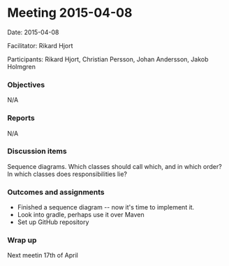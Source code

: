 # Meeting 2015-04-08

Date: 2015-04-08

Facilitator: Rikard Hjort

Participants: Rikard Hjort, Christian Persson, Johan Andersson, Jakob Holmgren

### Objectives
N/A

### Reports
N/A

### Discussion items
Sequence diagrams. Which classes should call which, and in which order? In which classes does responsibilities lie?

### Outcomes and assignments
*   Finished a sequence diagram -- now it's time to implement it.
*   Look into gradle, perhaps use it over Maven
*   Set up GitHub repository

### Wrap up
Next meetin 17th of April

